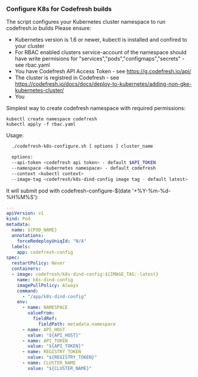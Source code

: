 ### Configure K8s for Codefresh builds

The script configures your Kubernetes cluster namespace to run codefresh.io builds 
Please ensure:
  - Kubernetes version is 1.6 or newer, kubectl is installed and confired to your cluster
  - For RBAC enabled clusters service-account of the namespace should have write permisions for "services","pods","configmaps","secrets" - see rbac.yaml
  - You have Codefresh API Access Token - see https://g.codefresh.io/api/
  - The cluster is registred in Codefresh - see https://codefresh.io/docs/docs/deploy-to-kubernetes/adding-non-gke-kubernetes-cluster/
  - You
  
Simplest way to create codefresh namespace with required permissions:
```
kubectl create namespace codefresh
kubectl apply -f rbac.yaml
```

Usage:
```sh
  ./codefresh-k8s-configure.sh [ options ] cluster_name

  options:
  --api-token <codefresh api token> - default $API_TOKEN
  --namespace <kubernetes namespace> - default codefresh
  --context <kubectl context>
  --image-tag <codefresh/k8s-dind-config image tag - default latest>
```
  
It will submit pod with codefresh-configure-$(date '+%Y-%m-%d-%H%M%S'):

```yaml
---
apiVersion: v1
kind: Pod
metadata:
  name: ${POD_NAME}
  annotations:
    forceRedeployUniqId: "N/A"
  labels:
    app: codefresh-config
spec:
  restartPolicy: Never
  containers:
  - image: codefresh/k8s-dind-config:${IMAGE_TAG:-latest}
    name: k8s-dind-config
    imagePullPolicy: Always
    command:
      - "/app/k8s-dind-config"
    env:
      - name: NAMESPACE
        valueFrom:
          fieldRef:
            fieldPath: metadata.namespace
      - name: API_HOST
        value: "${API_HOST}"
      - name: API_TOKEN
        value: "${API_TOKEN}"
      - name: REGISTRY_TOKEN
        value: "${REGISTRY_TOKEN}"
      - name: CLUSTER_NAME
        value: "${CLUSTER_NAME}"
```

